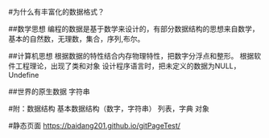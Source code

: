 #为什么有丰富化的数据格式？

##数学思想
编程的数据是基于数学来设计的，有部分数据结构的思想来自数学，基本的自然数，无理数，集合，序列,布尔。

##计算机思想
根据数据的特性结合内存物理特性，把数字分浮点和整形。
根据软件工程理论，出现了类和对象
设计程序语言时，把未定义的数据为NULL，Undefine

##世界的原生数据
字符串

#附：数据结构
	基本数据结构（数字，字符串）
	列表，字典
	对象

#静态页面
	https://baidang201.github.io/gitPageTest/

